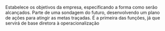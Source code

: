 Estabelece os objetivos da empresa, especificando a forma como serão alcançados. Parte de uma sondagem do futuro, desenvolvendo um plano de ações para atingir as metas traçadas. É a primeira das funções, já que servirá de base diretora à operacionalização